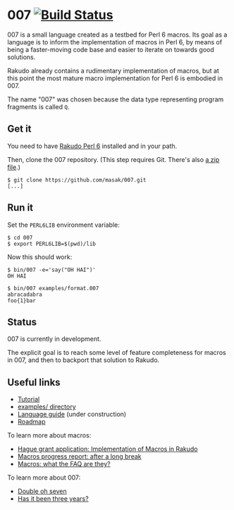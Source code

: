 # 007 [![Build Status](https://secure.travis-ci.org/masak/007.svg?branch=master)](http://travis-ci.org/masak/007)

007 is a small language created as a testbed for Perl 6 macros. Its goal as a
language is to inform the implementation of macros in Perl 6, by means of being
a faster-moving code base and easier to iterate on towards good solutions.

Rakudo already contains a rudimentary implementation of macros, but at this
point the most mature macro implementation for Perl 6 is embodied in 007.

The name "007" was chosen because the data type representing program fragments
is called `Q`.

## Get it

You need to have [Rakudo Perl 6](https://perl6.org/downloads/) installed and in
your path.

Then, clone the 007 repository. (This step requires Git. There's also [a zip
file](https://github.com/masak/007/archive/master.zip).)

```
$ git clone https://github.com/masak/007.git
[...]
```

## Run it

Set the `PERL6LIB` environment variable:

```
$ cd 007
$ export PERL6LIB=$(pwd)/lib
```

Now this should work:

```
$ bin/007 -e='say("OH HAI")'
OH HAI

$ bin/007 examples/format.007
abracadabra
foo{1}bar
```

## Status

007 is currently in development.

The explicit goal is to reach some level of feature completeness for macros in
007, and then to backport that solution to Rakudo.

## Useful links

* [Tutorial](http://masak.github.io/007/)
* [examples/ directory](https://github.com/masak/007/tree/master/examples)
* [Language guide](https://gist.github.com/masak/010ba2ab93a5632c1667155339ffd05b) (under construction)
* [Roadmap](https://github.com/masak/007/blob/master/ROADMAP.md)

To learn more about macros:

* [Hague grant application: Implementation of Macros in Rakudo](http://news.perlfoundation.org/2011/09/hague-grant-application-implem.html)
* [Macros progress report: after a long break](http://strangelyconsistent.org/blog/macros-progress-report-after-a-long-break)
* [Macros: what the FAQ are they?](http://strangelyconsistent.org/blog/macros-what-the-faq-are-they)

To learn more about 007:

* [Double oh seven](http://strangelyconsistent.org/blog/double-oh-seven)
* [Has it been three years?](http://strangelyconsistent.org/blog/has-it-been-three-years)
